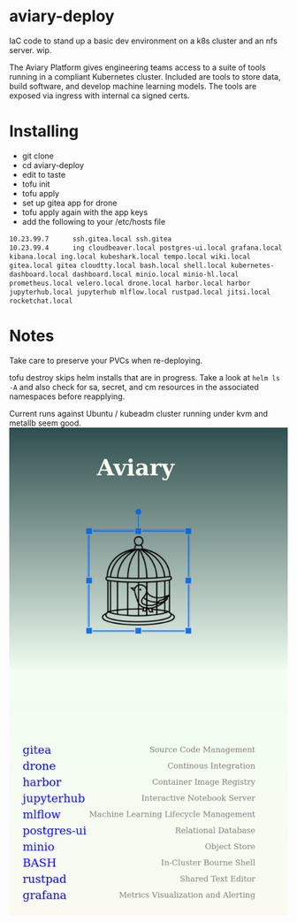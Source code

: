 aviary-deploy
=============

IaC code to stand up a basic dev environment on a k8s cluster and an nfs server.  wip.

The Aviary Platform gives engineering teams access to a suite of tools running in a compliant Kubernetes cluster.  Included are tools to store data, build software, and develop machine learning models.  The tools are exposed via ingress with internal ca signed certs.

Installing
==========

- git clone
- cd aviary-deploy
- edit to taste
- tofu init
- tofu apply
- set up gitea app for drone
- tofu apply again with the app keys
- add the following to your /etc/hosts file
```
10.23.99.7      ssh.gitea.local ssh.gitea
10.23.99.4      ing cloudbeaver.local postgres-ui.local grafana.local kibana.local ing.local kubeshark.local tempo.local wiki.local gitea.local gitea cloudtty.local bash.local shell.local kubernetes-dashboard.local dashboard.local minio.local minio-hl.local prometheus.local velero.local drone.local harbor.local harbor jupyterhub.local jupyterhub mlflow.local rustpad.local jitsi.local rocketchat.local
```
Notes
=====

Take care to preserve your PVCs when re-deploying.  

tofu destroy skips helm installs that are in progress.  Take a look at `helm ls -A` and also check for sa, secret, and cm resources in the associated namespaces before reapplying.

Current runs against Ubuntu / kubeadm cluster running under kvm and metallb seem good.
![image](screenshot.png)
